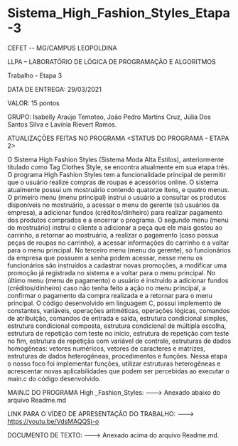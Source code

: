 # Sistema_High_Fashion_Styles_Etapa-3

CEFET -- MG/CAMPUS LEOPOLDINA

LLPA – LABORATÓRIO DE LÓGICA DE PROGRAMAÇÃO E ALGORITMOS

Trabalho - Etapa  3

DATA DE ENTREGA: 29/03/2021

VALOR: 15 pontos

GRUPO: Isabelly Araújo Temoteo, João Pedro Martins Cruz, Júlia Dos Santos Silva e Lavínia Rievert Ramos.

ATUALIZAÇÕES FEITAS NO PROGRAMA
<STATUS DO PROGRAMA - ETAPA 2>

O Sistema High Fashion Styles (Sistema Moda Alta Estilos), anteriormente titulado como Tag Clothes Style, se encontra atualmente em sua etapa três. O programa High Fashion Styles tem a funcionalidade principal de permitir que o usuário realize compras de roupas e acessórios online. O sistema atualmente possui um mostruário contendo quatorze itens, e quatro menus. O primeiro menu (menu principal) instrui o usuário a consultar os produtos disponíveis no mostruário,  a acessar o menu do gerente (só usuários da empresa), a adicionar fundos (créditos/dinheiro) para realizar pagamento dos produtos comprados e a encerrar o programa. O segundo menu (menu do mostruário) instrui o cliente a adicionar a peça que ele mais gostou ao carrinho, a retornar ao mostruário, a  realizar o pagamento (caso possua peças de roupas no carrinho), a acessar informações do carrinho e a voltar para o menu principal. No terceiro menu (menu do gerente), só funcionários da empresa que possuem a senha podem acessar, nesse menu os funcionários são instruídos a cadastrar novas promoções, a modificar uma promoção já registrada no sistema e a voltar para o menu principal. No último menu (menu de pagamento) o usuário é instruído a adicionar fundos (créditos/dinheiro) caso não tenha feito a ação no menu principal, a confirmar o pagamento da compra realizada e a retornar para o menu principal. 
O código desenvolvido em linguagem C, possui implemento de constantes, variáveis, operações aritméticas, operações lógicas, comandos de atribuição, comandos de entrada e saída, estrutura condicional simples, estrutura condicional composta, estrutura condicional de múltipla escolha, estrutura de repetição com teste no início, estrutura de repetição com teste no fim, estrutura de repetição com variável de controle, estruturas de dados homogêneas: vetores numéricos, vetores de caracteres e matrizes, estruturas de dados heterogêneas, procedimentos e funções. Nessa etapa o nosso foco foi implementar funções, utilizar estruturas heterogêneas e acrescentar novas aplicabilidades que podem ser percebidas ao executar o main.c do código desenvolvido. 

MAIN.C DO PROGRAMA High _Fashion_Styles:
---> Anexado abaixo do arquivo Readme.md

LINK PARA O VÍDEO DE APRESENTAÇÃO DO TRABALHO:
---> https://youtu.be/VdsMAQQSj-o

DOCUMENTO DE TEXTO:
---> Anexado acima do arquivo Readme.md.
